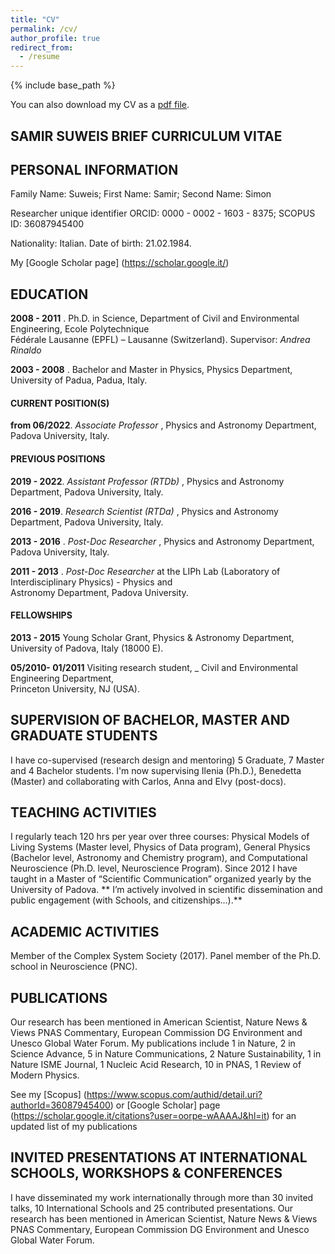 ```yaml
---
title: "CV"
permalink: /cv/
author_profile: true
redirect_from:
  - /resume
---
```


{% include base_path %}

You can also download my CV as a [pdf file](/files/Suweis_Updated_Very-Short_CV.pdf).

## SAMIR	SUWEIS BRIEF CURRICULUM	VITAE

## PERSONAL	INFORMATION

Family	Name:	Suweis;	First	Name:	Samir;	Second	Name:	Simon

Researcher	unique	identifier ORCID: 	0000 - 0002 - 1603 - 8375;	SCOPUS	ID:	 36087945400	

Nationality:	Italian.	Date	of	birth:	21.02.1984.	

My [Google Scholar page] (https://scholar.google.it/)

## EDUCATION

**2008 - 2011** .	 Ph.D.	 in	 Science,	 Department	 of	 Civil	 and	 Environmental	 Engineering,	 Ecole	 Polytechnique	
Fédérale	Lausanne	(EPFL)	– Lausanne	(Switzerland).	Supervisor:	 _Andrea	Rinaldo_

**2003 - 2008** .	Bachelor	and	Master	in	Physics,	Physics	Department,	University	of	Padua,	Padua,	Italy.

#### CURRENT	POSITION(S)

**from	06/2022**. _Associate Professor_ ,	Physics	and	Astronomy	Department,	Padova	University,	Italy.	

#### PREVIOUS	POSITIONS

**2019 - 2022**. _Assistant Professor	(RTDb)_ ,	Physics	and	Astronomy	Department,	Padova	University,	Italy.

**2016 - 2019**. _Research	Scientist	(RTDa)_ ,	Physics	and	Astronomy	Department,	Padova	University,	Italy.

**2013 - 2016** .	 _Post-Doc	Researcher_ ,	Physics	and	Astronomy	Department,	Padova	University,	Italy.	

**2011 - 2013** .	 _Post-Doc	 Researcher_ at	 the	 LIPh	 Lab	 (Laboratory	 of	 Interdisciplinary	 Physics)	- Physics	 and	
Astronomy	Department,	Padova	University.

#### FELLOWSHIPS

**2013 - 2015** Young		Scholar Grant,	Physics	&	Astronomy	Department,	University	of	Padova,	Italy (18000 E).

**05/2010- 01/2011** Visiting	 research	 student,	_ Civil	 and	 Environmental	 Engineering	 Department,	
Princeton			University,	NJ	(USA).

## SUPERVISION	OF	BACHELOR,	MASTER	AND	GRADUATE	STUDENTS

I	have	co-supervised (research	design and	mentoring) 5	Graduate,	7	Master	and	4	Bachelor students. I'm now supervising Ilenia (Ph.D.), Benedetta (Master) and collaborating with Carlos, Anna and Elvy (post-docs).

## TEACHING	ACTIVITIES

I	 regularly teach 120 hrs per year over three courses: Physical Models of Living Systems (Master level, Physics of Data program), General Physics (Bachelor level, Astronomy and Chemistry program), and Computational Neuroscience (Ph.D. level, Neuroscience Program). 
Since	 2012	 I	 have taught in a	 Master of	“Scientific	 Communication”	organized	yearly	by	the	University	of	Padova.	
** I’m	actively	involved	in	scientific	dissemination	and	public	engagement	(with	Schools,	and citizenships...).**


## ACADEMIC	ACTIVITIES	 
Member	of the	Complex	System Society	(2017).
Panel member of the Ph.D. school in Neuroscience (PNC).

## PUBLICATIONS

 Our research has been mentioned in American Scientist, Nature News & Views PNAS Commentary, European Commission DG Environment and Unesco Global Water Forum. My publications include 1 in Nature, 2 in Science Advance, 5 in Nature Communications, 2 Nature Sustainability, 1 in Nature ISME Journal, 1 Nucleic Acid Research, 10 in PNAS, 1 Review of Modern Physics. 

See my [Scopus] (https://www.scopus.com/authid/detail.uri?authorId=36087945400) or [Google Scholar] page (https://scholar.google.it/citations?user=oorpe-wAAAAJ&hl=it) for an updated list of my publications 

## INVITED	PRESENTATIONS	AT	INTERNATIONAL	SCHOOLS,	WORKSHOPS	&	CONFERENCES
I have disseminated my work internationally through more than 30 invited talks, 10 International Schools and 25 contributed presentations. Our research has been mentioned in American Scientist, Nature News & Views PNAS Commentary, European Commission DG Environment and Unesco Global Water Forum.

